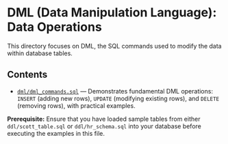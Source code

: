 # DML (Data Manipulation Language): Data Operations

This directory focuses on DML, the SQL commands used to modify the data within database tables.

## Contents

- [`dml/dml_commands.sql`](dml/dml_commands.sql) — Demonstrates fundamental DML operations: `INSERT` (adding new rows), `UPDATE` (modifying existing rows), and `DELETE` (removing rows), with practical examples.

**Prerequisite:** Ensure that you have loaded sample tables from either `ddl/scott_table.sql` or `ddl/hr_schema.sql` into your database before executing the examples in this file.
